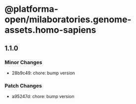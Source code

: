 # @platforma-open/milaboratories.genome-assets.homo-sapiens

## 1.1.0

### Minor Changes

- 28b9c49: chore: bump version

### Patch Changes

- a95247d: chore: bump version

